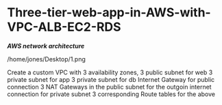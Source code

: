 # Three-tier-web-app-in-AWS-with-VPC-ALB-EC2-RDS

***AWS network architecture***

/home/jones/Desktop/1.png

Create a custom VPC with
3 availability zones, 
3 public subnet for web
3 private subnet for app
3 private subnet for db
Internet Gateway for public connection
3 NAT Gateways in the public subnet for the outgoin internet connection for private subnet
3 corresponding Route tables for the above



